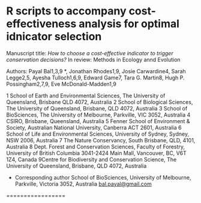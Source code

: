 # R scripts to accompany cost-effectiveness analysis for optimal idnicator selection

Manuscript title: *How to choose a cost-effective indicator to trigger conservation decisions?*
In review: Methods in Ecology annd Evolution

Authors: Payal Bal1,3,9 *, Jonathan Rhodes1,9, Josie Carwardine4, Sarah Legge2,5, Ayesha Tulloch1,6,9, Edward Game7, Tara G. Martin8, Hugh P. Possingham2,7,9, Eve McDonald-Madden1,9

1 School of Earth and Environmental Sciences, The University of Queensland, Brisbane QLD 4072, Australia
2 School of Biological Sciences, The University of Queensland, Brisbane, QLD 4072, Australia
3 School of BioSciences, The University of Melbourne, Parkville, VIC 3052, Australia
4 CSIRO, Brisbane, Queensland, Australia
5 Fenner School of Environment & Society, Australian National University, Canberra ACT 2601, Australia
6 School of Life and Environmental Sciences, University of Sydney, Sydney, NSW 2006, Australia
7 The Nature Conservancy, South Brisbane, QLD, 4101, Australia
8 Dept. Forest and Conservation Sciences, Faculty of Forestry, University of British Columbia 3041-2424 Main Mall, Vancouver, BC, V6T 1Z4, Canada
9Centre for Biodiversity and Conservation Science, The University of Queensland, Brisbane, QLD 4072, Australia


* Corresponding author 
School of BioSciences, University of Melbourne, Parkville, Victoria 3052, Australia
bal.payal@gmail.com

=================